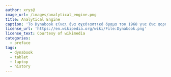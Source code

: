 ```yaml
---
author: xrys@
image_url: /images/analytical_engine.png
title: Analytical Engine
caption: 'Το Dynabook είναι ένα σχεδιαστικό όραμα του 1968 για ένα φορητό υπολογιστή τύπου τάμπλετ από τον Alan Kay που απευθύνεται σε παιδιά και μπορεί να προγραμματιστεί με στόχο την προσωπική έκφραση και την επεξεργασία της πληροφορίας'
license_url: 'https://en.wikipedia.org/wiki/File:Dynabook.png'
license_text: Courtesy of wikimedia
categories:
  - preface
tags:
  - dynabook
  - tablet
  - laptop
  - history
---
```

